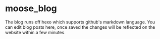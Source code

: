 moose_blog
==========

The blog runs off hexo which supports github's markdown language. You can edit blog posts here, once saved the changes will be reflected on the website within a few  minutes
